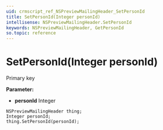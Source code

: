 ```yaml
---
uid: crmscript_ref_NSPreviewMailingHeader_SetPersonId
title: SetPersonId(Integer personId)
intellisense: NSPreviewMailingHeader.SetPersonId
keywords: NSPreviewMailingHeader, GetPersonId
so.topic: reference
---
```


# SetPersonId(Integer personId)

Primary key

**Parameter:** 
* **personId** Integer

```crmscript
NSPreviewMailingHeader thing;
Integer personId;
thing.SetPersonId(personId);
```

